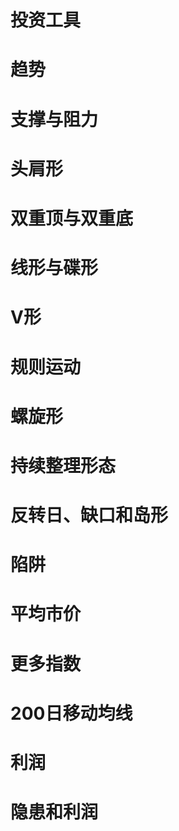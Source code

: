 # 投资工具 
# 趋势
# 支撑与阻力

# 头肩形
# 双重顶与双重底
# 线形与碟形
# V形
# 规则运动
# 螺旋形
# 持续整理形态
# 反转日、缺口和岛形

# 陷阱
# 平均市价
# 更多指数
# 200日移动均线
# 利润
# 隐患和利润